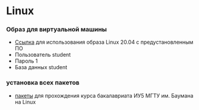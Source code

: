 # Linux

### Образ для виртуальной машины
- [Ссылка](https://drive.google.com/file/d/1mudkSa8viUku64X_fA54s330IRRGMxp6/view?usp=sharing) для использования образа Linux 20.04 с предустановленным ПО
- Пользователь student
- Пароль 1
- База данных student

### установка всех пакетов 
- [пакеты](/packages.md) для прохождения курса бакалавриата ИУ5 МГТУ им. Баумана на Linux


